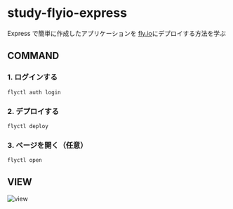 # study-flyio-express

Express で簡単に作成したアプリケーションを [fly.io](https://fly.io/)にデプロイする方法を学ぶ

## COMMAND

### 1. ログインする

`flyctl auth login`

### 2. デプロイする

`flyctl deploy`

### 3. ページを開く（任意）

`flyctl open`

## VIEW

![view](https://github.com/ayakaki/study-flyio-express/assets/65984887/192dac1f-e5a1-43d5-aea9-333e26e0d634)
